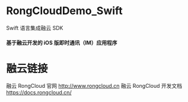 # RongCloudDemo_Swift
Swift 语言集成融云 SDK


#### 基于融云开发的 iOS 版即时通讯（IM）应用程序


# 融云链接
融云 RongCloud 官网 http://www.rongcloud.cn
融云 RongCloud 开发文档 https://docs.rongcloud.cn/
